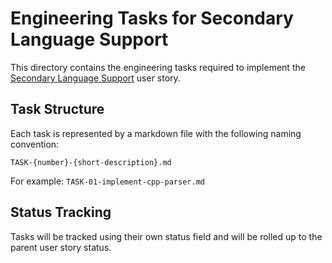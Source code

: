 # Engineering Tasks for Secondary Language Support

This directory contains the engineering tasks required to implement the [Secondary Language Support](../03-language-support-secondary.md) user story.

## Task Structure

Each task is represented by a markdown file with the following naming convention:

```
TASK-{number}-{short-description}.md
```

For example: `TASK-01-implement-cpp-parser.md`

## Status Tracking

Tasks will be tracked using their own status field and will be rolled up to the parent user story status.
